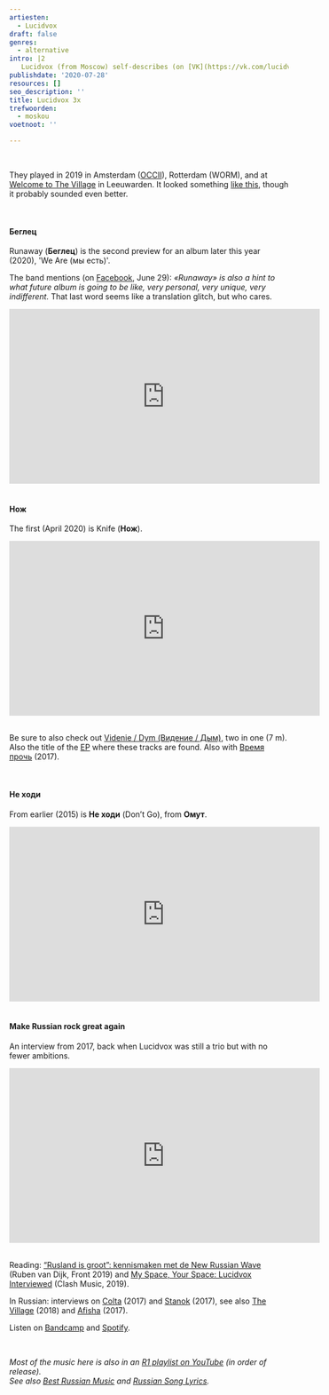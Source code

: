 ```yaml
---
artiesten:
  - Lucidvox
draft: false
genres:
  - alternative
intro: |2
   Lucidvox (from Moscow) self-describes (on [VK](https://vk.com/lucidvox)) as ‘psyched-out krautpunk, noisepop / lucidcore’. No men involved; four women – Anna, Alina, Galla, and Nadezhda – do the work. You may have seen them before. Lucidvox crosses borders more often than the average Russian band, even making it to our country.
publishdate: '2020-07-28'
resources: []
seo_description: ''
title: Lucidvox 3x
trefwoorden:
  - moskou
voetnoot: ''

---
```


<br/>

They played in 2019 in Amsterdam ([OCCII](https://occii.org/new-russian-wave-lucidvox/)), Rotterdam (WORM), and at [Welcome to The Village](https://welcometothevillage.nl/programma/editie-2019/lucidvox/) in Leeuwarden.
It looked something [like this](https://youtu.be/1R_e3-IElxU), though it probably sounded even better.

 <br/>

#### Беглец

Runaway (**Беглец**) is the second preview for an album later this year (2020), 'We Are (мы есть)'.

The band mentions (on [Facebook](https://www.facebook.com/lucidvox), June 29): *«Runaway» is also a hint to what future album is going to be like, very personal, very unique, very indifferent.* That last word seems like a translation glitch, but who cares.

<iframe width="560" height="315" src="https://www.youtube.com/embed/-n0vlaT7lBU" frameborder="0" allow="accelerometer; autoplay; encrypted-media; gyroscope; picture-in-picture" allowfullscreen></iframe>

<br/>

<br/> 

#### Нож
The first (April 2020) is Knife (**Нож**).

<iframe width="560" height="315" src="https://www.youtube.com/embed/i69TADvli_c" frameborder="0" allow="accelerometer; autoplay; encrypted-media; gyroscope; picture-in-picture" allowfullscreen></iframe>

<br/>
<br/>

Be sure to also check out [Videnie / Dym (Видение / Дым)](https://youtu.be/XwwH6fjNqJc), two in one (7 m). Also the title of the [EP](https://lucidvoxband.bandcamp.com/album/dym-2) where these tracks are found. Also with [Время прочь](https://youtu.be/60isPKeEAeg) (2017).

<br/>

#### Не ходи
From earlier (2015) is **Не ходи** (Don’t Go), from **Омут**.

<iframe width="560" height="315" src="https://www.youtube.com/embed/QcR-8Rzz2xY" frameborder="0" allow="accelerometer; autoplay; encrypted-media; gyroscope; picture-in-picture" allowfullscreen></iframe>

<br/>
<br/>

#### Make Russian rock great again

An interview from 2017, back when Lucidvox was still a trio but with no fewer ambitions.

<iframe width="560" height="315" src="https://www.youtube.com/embed/5hRgR3ElFBM" frameborder="0" allow="accelerometer; autoplay; encrypted-media; gyroscope; picture-in-picture" allowfullscreen></iframe>

<br/>
<br/>

Reading: [“Rusland is groot”: kennismaken met de New Russian Wave](https://fr-nt.nl/2019/07/17/rusland-is-groot-kennis-maken-met-de-new-russian-wave/) (Ruben van Dijk, Front 2019) and [My Space, Your Space: Lucidvox Interviewed](https://www.clashmusic.com/features/my-space-your-space-lucidvox-interviewed) (Clash Music, 2019).

In Russian: interviews on [Colta](https://www.colta.ru/articles/music_modern/14186-lucidvox-i-russkiy-duh) (2017) and [Stanok](https://stanok.space/статьи/interview/2017/10/17/lucidvox) (2017), see also [The Village](https://www.the-village.ru/village/weekend/premiere/313481-novyy-klip-lucidvox-videnie-dym) (2018) and [Afisha](https://daily.afisha.ru/music/4696-nasha-muzyka-interesna-ne-tolko-v-rossii-vyshel-ep-gruppy-lucidvox/) (2017).

Listen on [Bandcamp](https://lucidvoxband.bandcamp.com/) and [Spotify](https://open.spotify.com/artist/4HK0iiAa6ecLcJ1hvZdQ7m?si=DOppzLRNQ-etiqQ56ROvTA).

<br/>

*Most of the music here is also in an [R1 playlist on YouTube](https://www.youtube.com/playlist?list=PLeE-zqOrSLhxfIpK2vuUJNCKSzyVBi0yM) (in order of release).* <br/>
*See also [Best Russian Music](https://www.youtube.com/playlist?list=PLeE-zqOrSLhxTFYDvlwUu4hYby9DojwoD) and [Russian Song Lyrics](https://www.youtube.com/playlist?list=PLeE-zqOrSLhzkRCATzT8__oNifBChVHGK).*
